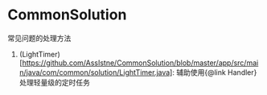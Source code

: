 # CommonSolution
常见问题的处理方法

1. (LightTimer)[https://github.com/AssIstne/CommonSolution/blob/master/app/src/main/java/com/common/solution/LightTimer.java]: 辅助使用{@link Handler}处理轻量级的定时任务
